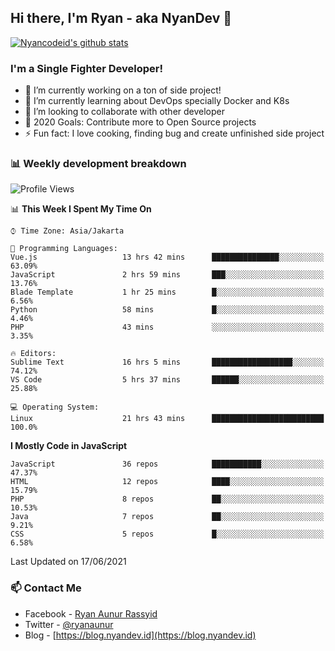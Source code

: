 ## Hi there, I'm Ryan - aka NyanDev 👋

[![Nyancodeid's github stats](https://github-readme-stats.vercel.app/api?username=nyancodeid)](https://github.com/nyancodeid/nyancodeid)

### I'm a Single Fighter Developer!
- 🔭 I’m currently working on a ton of side project!
- 🌱 I’m currently learning about DevOps specially Docker and K8s
- 👯 I’m looking to collaborate with other developer
- 🥅 2020 Goals: Contribute more to Open Source projects
- ⚡ Fun fact: I love cooking, finding bug and create unfinished side project 

### 📊 Weekly development breakdown

<!--START_SECTION:waka-->
![Profile Views](http://img.shields.io/badge/Profile%20Views-7-blue)

📊 **This Week I Spent My Time On** 

```text
⌚︎ Time Zone: Asia/Jakarta

💬 Programming Languages: 
Vue.js                   13 hrs 42 mins      ███████████████░░░░░░░░░░   63.09% 
JavaScript               2 hrs 59 mins       ███░░░░░░░░░░░░░░░░░░░░░░   13.76% 
Blade Template           1 hr 25 mins        █░░░░░░░░░░░░░░░░░░░░░░░░   6.56% 
Python                   58 mins             █░░░░░░░░░░░░░░░░░░░░░░░░   4.46% 
PHP                      43 mins             ░░░░░░░░░░░░░░░░░░░░░░░░░   3.35%

🔥 Editors: 
Sublime Text             16 hrs 5 mins       ██████████████████░░░░░░░   74.12% 
VS Code                  5 hrs 37 mins       ██████░░░░░░░░░░░░░░░░░░░   25.88%

💻 Operating System: 
Linux                    21 hrs 43 mins      █████████████████████████   100.0%

```

**I Mostly Code in JavaScript** 

```text
JavaScript               36 repos            ███████████░░░░░░░░░░░░░░   47.37% 
HTML                     12 repos            ████░░░░░░░░░░░░░░░░░░░░░   15.79% 
PHP                      8 repos             ██░░░░░░░░░░░░░░░░░░░░░░░   10.53% 
Java                     7 repos             ██░░░░░░░░░░░░░░░░░░░░░░░   9.21% 
CSS                      5 repos             █░░░░░░░░░░░░░░░░░░░░░░░░   6.58%

```



 Last Updated on 17/06/2021
<!--END_SECTION:waka-->

### 📫 Contact Me
- Facebook - [Ryan Aunur Rassyid](https://facebook.com/ryan.hac)
- Twitter - [@ryanaunur](https://twitter.com/ryanaunur)
- Blog - [https://blog.nyandev.id](https://blog.nyandev.id)
